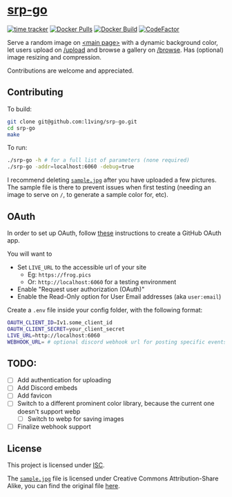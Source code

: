# [srp-go](https://frog.pics)

[![time tracker](https://wakatime.com/badge/github/l1ving/srp-go.svg)](https://wakatime.com/badge/github/l1ving/srp-go)
[![Docker Pulls](https://img.shields.io/docker/pulls/l1ving/srp-go?logo=docker&logoColor=white)](https://hub.docker.com/r/l1ving/srp-go)
[![Docker Build](https://img.shields.io/github/workflow/status/l1ving/srp-go/docker-build?logo=docker&logoColor=white)](https://github.com/l1ving/srp-go/actions/workflows/docker-build.yml)
[![CodeFactor](https://img.shields.io/codefactor/grade/github/l1ving/srp-go?logo=codefactor&logoColor=white)](https://www.codefactor.io/repository/github/l1ving/srp-go)

Serve a random image on [\<main page\>](https://frog.pics) with a dynamic background color, let users upload
on [/upload](https://frog.pics/upload) and browse a gallery on [/browse](https://frog.pics/browse). Has (optional) image
resizing and compression.

Contributions are welcome and appreciated.

## Contributing

To build:

```bash
git clone git@github.com:l1ving/srp-go.git
cd srp-go
make
```

To run:

```bash
./srp-go -h # for a full list of parameters (none required)
./srp-go -addr=localhost:6060 -debug=true
```

I recommend deleting [`sample.jpg`](https://github.com/l1ving/srp-go/blob/master/config/images/sample.jpg)
after you have uploaded a few pictures. The sample file is there to prevent issues when first testing
(needing an image to serve on `/`, to generate a sample color for, etc).

## OAuth

In order to set up OAuth, follow [these](https://docs.github.com/en/developers/apps/building-oauth-apps/creating-an-oauth-app)
instructions to create a GitHub OAuth app.

You will want to 
- Set `LIVE_URL` to the accessible url of your site
  - Eg: `https://frog.pics`
  - Or: `http://localhost:6060` for a testing environment
- Enable "Request user authorization (OAuth)"
- Enable the Read-Only option for User Email addresses (aka `user:email`)

Create a `.env` file inside your config folder, with the following format:
```bash
OAUTH_CLIENT_ID=Iv1.some_client_id
OAUTH_CLIENT_SECRET=your_client_secret
LIVE_URL=http://localhost:6060
WEBHOOK_URL= # optional discord webhook url for posting specific events
```

## TODO:

- [ ] Add authentication for uploading
- [ ] Add Discord embeds
- [ ] Add favicon
- [ ] Switch to a different prominent color library, because the current one doesn't support webp
  - [ ] Switch to webp for saving images
- [ ] Finalize webhook support

## License

This project is licensed under [ISC](https://github.com/l1ving/srp-go/blob/master/LICENSE.md).

The [`sample.jpg`](https://github.com/l1ving/srp-go/blob/master/config/images/sample.jpg) file is licensed under
Creative Commons Attribution-Share Alike, you can find the original file
[here](https://commons.wikimedia.org/wiki/File:Bufo_americanus_PJC1.jpg).
